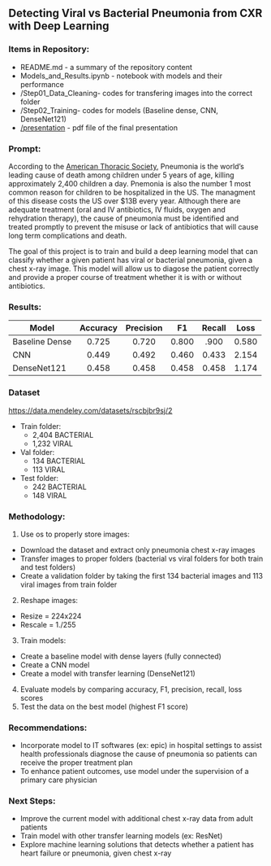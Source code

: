 ## Detecting Viral vs Bacterial Pneumonia from CXR with Deep Learning

### Items in Repository:

- README.md - a summary of the repository content
- Models_and_Results.ipynb - notebook with models and their performance
- /Step01_Data_Cleaning- codes for transfering images into the correct folder
- /Step02_Training- codes for models (Baseline dense, CNN, DenseNet121) 
- [/presentation](https://github.com/viviandng/flatiron-project-4/blob/master/Presentation/Pneumonia%20X-Ray%20Detection.pdf) - pdf file of the final presentation

### Prompt:

According to the [American Thoracic Society](https://www.thoracic.org/patients/patient-resources/resources/top-pneumonia-facts.pdf), Pneumonia is the world’s leading cause of death among children under 5 years of age, killing approximately 2,400 children a day. Pnemonia is also the number 1 most common reason for children to be hospitalized in the US. The managment of this disease costs the US over $13B every year. Although there are adequate treatment (oral and IV antibiotics, IV fluids, oxygen and rehydration therapy), the cause of pneumonia must be identified and treated promptly to prevent the misuse or lack of antibiotics that will cause long term complications and death. </br>

The goal of this project is to train and build a deep learning model that can classify whether a given patient has viral or bacterial pneumonia, given a chest x-ray image. This model will allow us to diagose the patient correctly and provide a proper course of treatment whether it is with or without antibiotics.

### Results:

| Model          | Accuracy | Precision |  F1   | **Recall** | Loss  |
| -------------- | :------: | :-------: | :---: | :--------: | ----- |
| Baseline Dense |  0.725   |   0.720   | 0.800 |    .900    | 0.580 |
| CNN            |  0.449   |   0.492   | 0.460 |   0.433    | 2.154 |
| DenseNet121    |  0.458   |   0.458   | 0.458 |   0.458    | 1.174 |

### Dataset

https://data.mendeley.com/datasets/rscbjbr9sj/2

- Train folder:
  - 2,404 BACTERIAL
  - 1,232 VIRAL
- Val folder:
  - 134 BACTERIAL
  - 113 VIRAL
- Test folder:
  - 242 BACTERIAL
  - 148 VIRAL

### Methodology:

1.	Use os to properly store images:
   - Download the dataset and extract only pneumonia chest x-ray images 
   - Transfer images to proper folders (bacterial vs viral folders for both train and test folders)
   - Create a validation folder by taking the first 134 bacterial images and 113 viral images from train folder
2.	Reshape images:
   - Resize = 224x224 
   - Rescale = 1./255
3.	Train models:
   - Create a baseline model with dense layers (fully connected)
   - Create a CNN model
   - Create a model with transfer learning (DenseNet121)
4.	Evaluate models by comparing accuracy, F1, precision, recall, loss scores
5.	Test the data on the best model (highest F1 score)

### Recommendations:

- Incorporate model to IT softwares (ex: epic) in hospital settings to assist health professionals diagnose the cause of pneumonia so patients can receive the proper treatment plan
- To enhance patient outcomes, use model under the supervision of a primary care physician 

### Next Steps:

- Improve the current model with additional chest x-ray data from adult patients 
- Train model with other transfer learning models (ex: ResNet)
- Explore machine learning solutions that detects whether a patient has heart failure or pneumonia, given chest x-ray
